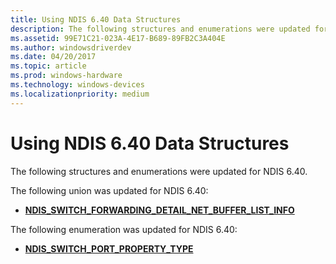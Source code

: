 ```yaml
---
title: Using NDIS 6.40 Data Structures
description: The following structures and enumerations were updated for NDIS 6.40.
ms.assetid: 99E71C21-023A-4E17-B689-89FB2C3A404E
ms.author: windowsdriverdev
ms.date: 04/20/2017
ms.topic: article
ms.prod: windows-hardware
ms.technology: windows-devices
ms.localizationpriority: medium
---
```


# Using NDIS 6.40 Data Structures


The following structures and enumerations were updated for NDIS 6.40.

The following union was updated for NDIS 6.40:

-   [**NDIS\_SWITCH\_FORWARDING\_DETAIL\_NET\_BUFFER\_LIST\_INFO**](https://msdn.microsoft.com/library/windows/hardware/hh598211)

The following enumeration was updated for NDIS 6.40:

-   [**NDIS\_SWITCH\_PORT\_PROPERTY\_TYPE**](https://msdn.microsoft.com/library/windows/hardware/hh598242)

 

 





